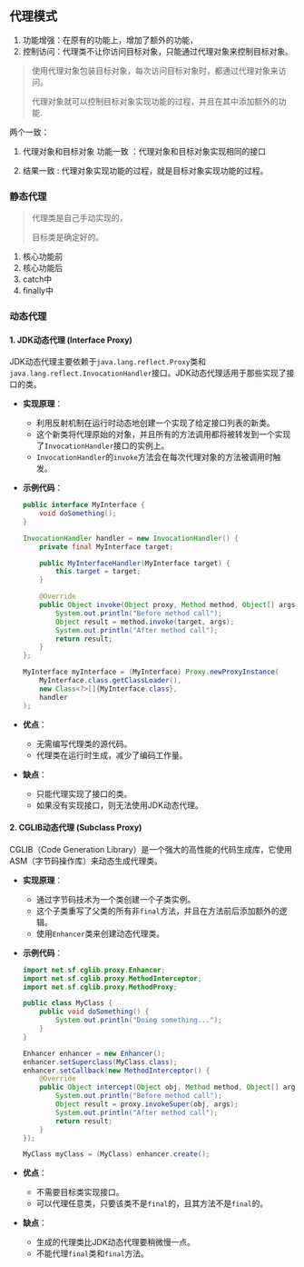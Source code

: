 ## 代理模式

1. 功能增强：在原有的功能上，增加了额外的功能，
2. 控制访问：代理类不让你访问目标对象，只能通过代理对象来控制目标对象。

> 使用代理对象包装目标对象，每次访问目标对象时，都通过代理对象来访问。
>
> 代理对象就可以控制目标对象实现功能的过程，并且在其中添加额外的功能.

两个一致：

1. 代理对象和目标对象 功能一致 ：代理对象和目标对象实现相同的接口

2. 结果一致 : 代理对象实现功能的过程，就是目标对象实现功能的过程。

### 静态代理

> 代理类是自己手动实现的，
>
> 目标类是确定好的。

1. 核心功能前
2. 核心功能后
3. catch中
4. finally中

### 动态代理

#### 1. JDK动态代理 (Interface Proxy)

JDK动态代理主要依赖于`java.lang.reflect.Proxy`类和`java.lang.reflect.InvocationHandler`接口。JDK动态代理适用于那些实现了接口的类。

- **实现原理**：

  - 利用反射机制在运行时动态地创建一个实现了给定接口列表的新类。
  - 这个新类将代理原始的对象，并且所有的方法调用都将被转发到一个实现了`InvocationHandler`接口的实例上。
  - `InvocationHandler`的`invoke`方法会在每次代理对象的方法被调用时触发。

- **示例代码**：

  ```java
  public interface MyInterface {
      void doSomething();
  }
  
  InvocationHandler handler = new InvocationHandler() {
      private final MyInterface target;
  
      public MyInterfaceHandler(MyInterface target) {
          this.target = target;
      }
  
      @Override
      public Object invoke(Object proxy, Method method, Object[] args) throws Throwable {
          System.out.println("Before method call");
          Object result = method.invoke(target, args);
          System.out.println("After method call");
          return result;
      }
  };
  
  MyInterface myInterface = (MyInterface) Proxy.newProxyInstance(
      MyInterface.class.getClassLoader(),
      new Class<?>[]{MyInterface.class},
      handler
  );
  ```

- **优点**：

  - 无需编写代理类的源代码。
  - 代理类在运行时生成，减少了编码工作量。

- **缺点**：

  - 只能代理实现了接口的类。
  - 如果没有实现接口，则无法使用JDK动态代理。

#### 2. CGLIB动态代理 (Subclass Proxy)

CGLIB（Code Generation Library）是一个强大的高性能的代码生成库，它使用ASM（字节码操作库）来动态生成代理类。

- **实现原理**：

  - 通过字节码技术为一个类创建一个子类实例。
  - 这个子类重写了父类的所有非`final`方法，并且在方法前后添加额外的逻辑。
  - 使用`Enhancer`类来创建动态代理类。

- **示例代码**：

  ```java
  import net.sf.cglib.proxy.Enhancer;
  import net.sf.cglib.proxy.MethodInterceptor;
  import net.sf.cglib.proxy.MethodProxy;
  
  public class MyClass {
      public void doSomething() {
          System.out.println("Doing something...");
      }
  }
  
  Enhancer enhancer = new Enhancer();
  enhancer.setSuperclass(MyClass.class);
  enhancer.setCallback(new MethodInterceptor() {
      @Override
      public Object intercept(Object obj, Method method, Object[] args, MethodProxy proxy) throws Throwable {
          System.out.println("Before method call");
          Object result = proxy.invokeSuper(obj, args);
          System.out.println("After method call");
          return result;
      }
  });
  
  MyClass myClass = (MyClass) enhancer.create();
  ```

- **优点**：

  - 不需要目标类实现接口。
  - 可以代理任意类，只要该类不是`final`的，且其方法不是`final`的。

- **缺点**：

  - 生成的代理类比JDK动态代理要稍微慢一点。
  - 不能代理`final`类和`final`方法。